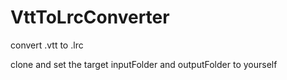 # VttToLrcConverter
convert .vtt to .lrc

clone and set the target inputFolder and outputFolder to yourself
